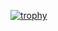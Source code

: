 [![trophy](https://github-profile-trophy.vercel.app/?username=Jerhyn&title=Repositories&theme=onedark)](https://github.com/ryo-ma/github-profile-trophy)

<!---
Jerhyn/Jerhyn is a ✨ special ✨ repository because its `README.md` (this file) appears on your GitHub profile.
You can click the Preview link to take a look at your changes.
--->
